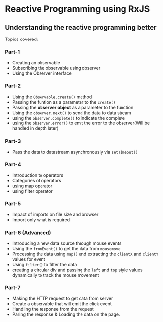 # Reactive Programming using RxJS
## Understanding the reactive programming better

Topics covered:
### Part-1
* Creating an observable
* Subscribing the observable using observer
* Using the Observer interface

### Part-2
* Using the `Observable.create()` method
* Passing the funtion as a parameter to the `create()`
* Passing the **observer object** as a parameter to the function
* Using the `observer.next()` to send the data to data stream
* using the `observer.complete()` to indicate the complete
* using the `observer.error()` to emit the error to the observer(Will be handled in depth later)

### Part-3
* Pass the data to datastream asynchronously via `setTimeout()`

### Part-4
* Introduction to operators
* Categories of operators
* using map operator
* using filter operator

### Part-5
* Impact of imports on file size and browser
* Import only what is required

### Part-6 (Advanced)
* Introducing a new data source through mouse events
* Using the `fromEvent()` to get the data from `mousemove`
* Processing the data using `map()` and extracting the `clientX` and `clientY` values for event
* Using `filter()` to filter the data
* creating a circular div and passing the `left` and `top` style values dynamically to track the mouse movement

### Part-7
* Making the HTTP request to get data from server
* Create a observable that will emit the click event
* Handling the response from the request
* Paring the response & Loading the data on the page.